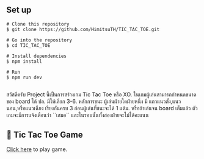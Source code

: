 ## Set up

```
# Clone this repository
$ git clone https://github.com/HimitsuTH/TIC_TAC_TOE.git

# Go into the repository
$ cd TIC_TAC_TOE

# Install dependencies
$ npm install

# Run 
$ npm run dev

```

## 
<p> สวัสดีครับ Project นี้เป็นการสร้างเกม Tic Tac Toe หรือ XO. ในเกมผู้เล่นสามารถกำหนดขนาดของ board ได้ ปล. มีให้เลือก 3-6. หลักการชนะ ผู้เล่นฝ่ายใดฝ่ายหนึ่ง มี แถวแนวตั้ง,แนวนอน,หรือแนวเฉียง เรียงกันครบ 3 ก่อนผู้เล่นที่ชนะจะได้ 1 แต้ม. หรือถ้าเล่นจน board เต็มแล้ว ตัวเกมจะมีการแจ้งเตือนว่า ``เสมอ`` และในรอบนั้นทั้งสองฝ่ายจะไม่ได้คะแนน  
</p>

## :link: Tic Tac Toe Game
 <a  href="https://xo-practice.netlify.app/" target="_blank" rel="noreferrer"> Click here</a> to play game.
